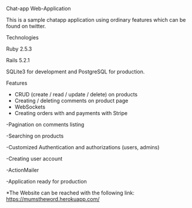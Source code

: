 Chat-app Web-Application

  This is a sample chatapp application using ordinary features which can be found on twitter.

Technologies

  Ruby 2.5.3

  Rails 5.2.1

  SQLite3 for development and PostgreSQL for production.

Features

  - CRUD (create / read / update / delete) on products
  - Creating / deleting comments on product page
  - WebSockets
  - Creating orders with and payments with Stripe

  -Pagination on comments listing

  -Searching on products

  -Customized Authentication and authorizations (users, admins)

  -Creating user account

  -ActionMailer

  -Application ready for production


*The Website can be reached with the following link: https://mumstheword.herokuapp.com/
